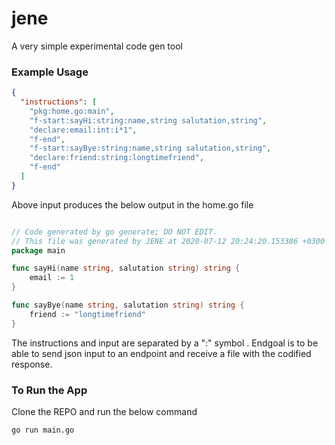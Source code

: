 # jene

A very simple experimental code gen tool

### Example Usage

```json
{
  "instructions": [
    "pkg:home.go:main",
    "f-start:sayHi:string:name,string salutation,string",
    "declare:email:int:i*1",
    "f-end",
    "f-start:sayBye:string:name,string salutation,string",
    "declare:friend:string:longtimefriend",
    "f-end"
  ]
}
```

Above input produces the below output in the home.go file

```go

// Code generated by go generate; DO NOT EDIT.
// This file was generated by JENE at 2020-07-12 20:24:20.153386 +0300 EAT m=+33.909365423
package main

func sayHi(name string, salutation string) string {
	email := 1
}

func sayBye(name string, salutation string) string {
	friend := "longtimefriend"
}

```

The instructions and input are separated by a ":" symbol . Endgoal is to be able to send json input to
an endpoint and receive a file with the codified response.

### To Run the App

Clone the REPO and run the below command

```
go run main.go

```
